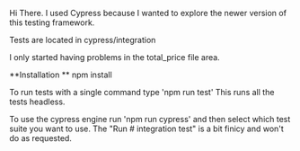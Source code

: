 Hi There. 
I used Cypress because I wanted to explore the newer version of this testing framework.

Tests are located in cypress/integration

I only started having problems in the total_price file area.

 **Installation **
 npm install 

To run tests with a single command 
type 'npm run test'
This runs all the tests headless.


To use the cypress engine run 'npm run cypress' and then select which test suite you want to use.
The "Run # integration test" is a bit finicy and won't do as requested.
